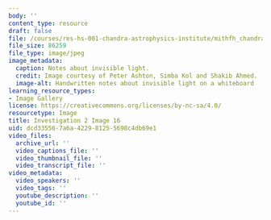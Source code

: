 ```yaml
---
body: ''
content_type: resource
draft: false
file: /courses/res-hs-001-chandra-astrophysics-institute/mithfh_chandra_inv2_reflec.jpg
file_size: 86259
file_type: image/jpeg
image_metadata:
  caption: Notes about invisible light.
  credit: Image courtesy of Peter Ashton, Simba Kol and Shakib Ahmed.
  image-alt: Handwritten notes about invisible light on a whiteboard
learning_resource_types:
- Image Gallery
license: https://creativecommons.org/licenses/by-nc-sa/4.0/
resourcetype: Image
title: Investigation 2 Image 16
uid: dcd33556-7a6a-4229-8125-5698c4db69e1
video_files:
  archive_url: ''
  video_captions_file: ''
  video_thumbnail_file: ''
  video_transcript_file: ''
video_metadata:
  video_speakers: ''
  video_tags: ''
  youtube_description: ''
  youtube_id: ''
---
```

